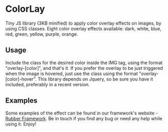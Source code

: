 ColorLay
========

Tiny JS library (3KB minified) to apply color overlay effects on images, by using CSS classes. Eight color overlay effects available: dark, white, blue, red, green, yellow, purple, orange.

## Usage

Include the class for the desired color inside the IMG tag, using the format "overlay-[color]", and that's it. If you prefer the overlay to be just triggered when the image is hovered, just use the class using the format "overlay-[color]-hover". This library depends on Jquery, so be sure you have it included, preferably in a recent version.

## Examples

Some examples of the effect can be found in our framework's website - [Rubber Framework](http://www.startupeando.com.br/rubber/readme.html#color). Be in touch if you find any bug or need any help while using it. Enjoy!
